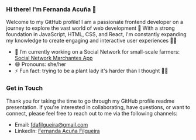 ### Hi there! I'm Fernanda Acuña 👋
Welcome to my GitHub profile! I am a passionate frontend developer on a journey to explore the vast world of web development 🚀 With a strong foundation in JavaScript, HTML, CSS, and React, I'm constantly expanding my knowledge to create engaging and interactive user experiences 👩‍💻 

- 🔭 I’m currently working on a Social Network for small-scale farmers: [Social Network Marchantes App](https://github.com/Fernanda-acuna/DEV004-social-network)
- 😄 Pronouns: she/her
- ⚡ Fun fact: trying to be a plant lady it's harder than I thought 😮‍💨

### Get in Touch
Thank you for taking the time to go through my GitHub profile readme presentation. If you're interested in collaborating, have questions, or want to connect, please feel free to reach out to me via the following channels:

* Email: fdafilgueira@gmail.com
* LinkedIn: [Fernanda Acuña Filgueira](https://www.linkedin.com/in/fernanda-acu%C3%B1a-filgueira-b83942244/)


